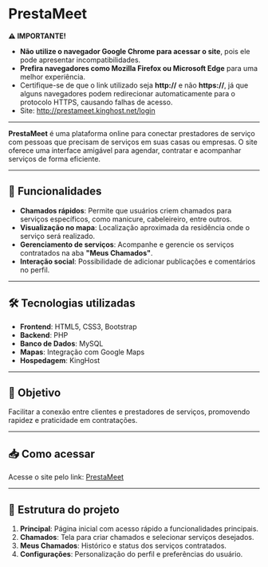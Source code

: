 # **PrestaMeet**

**⚠️ IMPORTANTE!**
- **Não utilize o navegador Google Chrome para acessar o site**, pois ele pode apresentar incompatibilidades.
- **Prefira navegadores como Mozilla Firefox ou Microsoft Edge** para uma melhor experiência.
- Certifique-se de que o link utilizado seja **http://** e não **https://**, já que alguns navegadores podem redirecionar automaticamente para o protocolo HTTPS, causando falhas de acesso.
- Site: http://prestameet.kinghost.net/login

---

**PrestaMeet** é uma plataforma online para conectar prestadores de serviço com pessoas que precisam de serviços em suas casas ou empresas. O site oferece uma interface amigável para agendar, contratar e acompanhar serviços de forma eficiente.

---

## 🚀 **Funcionalidades**

- **Chamados rápidos**: Permite que usuários criem chamados para serviços específicos, como manicure, cabeleireiro, entre outros.
- **Visualização no mapa**: Localização aproximada da residência onde o serviço será realizado.
- **Gerenciamento de serviços**: Acompanhe e gerencie os serviços contratados na aba **"Meus Chamados"**.
- **Interação social**: Possibilidade de adicionar publicações e comentários no perfil.

---

## 🛠️ **Tecnologias utilizadas**

- **Frontend**: HTML5, CSS3, Bootstrap  
- **Backend**: PHP  
- **Banco de Dados**: MySQL  
- **Mapas**: Integração com Google Maps  
- **Hospedagem**: KingHost  

---

## 🎯 **Objetivo**

Facilitar a conexão entre clientes e prestadores de serviços, promovendo rapidez e praticidade em contratações.

---

## 📥 **Como acessar**

Acesse o site pelo link: [PrestaMeet](http://prestameet.kinghost.net)

---

## 📄 **Estrutura do projeto**

1. **Principal**: Página inicial com acesso rápido a funcionalidades principais.
2. **Chamados**: Tela para criar chamados e selecionar serviços desejados.
3. **Meus Chamados**: Histórico e status dos serviços contratados.
4. **Configurações**: Personalização do perfil e preferências do usuário.
